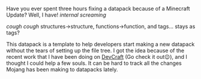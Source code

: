 Have you ever spent three hours fixing a datapack because of a Minecraft Update? Well, I have!
*internal screaming*

*cough* *cough* structures→structure, functions→function, and tags... stays as tags?

This datapack is a template to help developers start making a new datapack without the tears of setting up the file tree. I got the idea because of the recent work that I have been doing on [DevCraft](https://dtar-github.github.io/server) (Go check it out😉), and I thought I could help a few souls. It can be hard to track all the changes Mojang has been making to datapacks lately.
